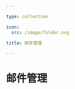 ```yaml
---

type: collection

icon:
  src: /image/folder.svg

title: 邮件管理

---
```


# 邮件管理

<ShowBreadcrumb />

<ShowResources />
